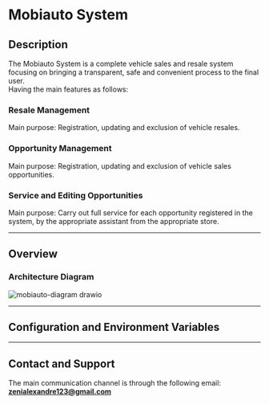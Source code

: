 # Mobiauto System
## Description
The Mobiauto System is a complete vehicle sales and resale system focusing on bringing a transparent, safe and convenient process to the final user. <br>
Having the main features as follows: <br>
### Resale Management
Main purpose: Registration, updating and exclusion of vehicle resales. <br>
### Opportunity Management
Main purpose: Registration, updating and exclusion of vehicle sales opportunities. <br>
### Service and Editing Opportunities
Main purpose: Carry out full service for each opportunity registered in the system, by the appropriate assistant from the appropriate store. <br>

---------------------------------------------

## Overview


### Architecture Diagram

![mobiauto-diagram drawio](https://github.com/zenialexandre/mobiauto-backend-interview/assets/84157233/467cd0f2-8cb2-4b72-bda1-1c4810f4d312)

---------------------------------------------

## Configuration and Environment Variables

---------------------------------------------

## Contact and Support
The main communication channel is through the following email: <strong>zenialexandre123@gmail.com</strong>
